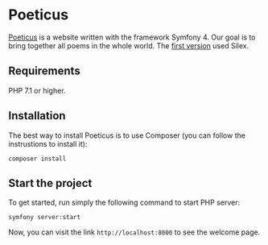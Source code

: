# Poeticus

[Poeticus](https://poeticus.wakonda.guru) is a website written with the framework Symfony 4. Our goal is to bring together all poems in the whole world. The [first version](https://github.com/Wakonda/Poeticus) used Silex.

## Requirements

PHP 7.1 or higher.

## Installation

The best way to install Poeticus is to use Composer (you can follow the instrustions to install it):

`composer install`

## Start the project

To get started, run simply the following command to start PHP server:

`symfony server:start`

Now, you can visit the link `http://localhost:8000` to see the welcome page.
